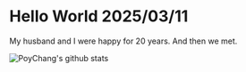 # Hello World 2025/03/11

My husband and I were happy for 20 years. And then we met.

![PoyChang's github stats](https://github-readme-stats.vercel.app/api?username=poychang&show_icons=true&theme=dracula)
